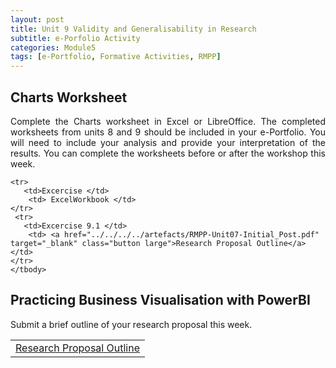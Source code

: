 ```yaml
---
layout: post
title: Unit 9 Validity and Generalisability in Research
subtitle: e-Porfolio Activity
categories: Module5
tags: [e-Portfolio, Formative Activities, RMPP]
---
```

<html lang="en">



<body>



<h2>Charts Worksheet</h2>

<p style="text-align: justify;">Complete the Charts worksheet in Excel or LibreOffice. The completed worksheets from units 8 and 9 should be included in your e-Portfolio. You will need to include your analysis and provide your interpretation of the results. You can complete the worksheets before or after the workshop this week.</p
                                                                                                                                                                                                                                                                                                                                           
                                                                                                                                                                                                                                                                                                     

<table border="1">
 
    <tr>
       <td>Excercise </td> 
        <td> ExcelWorkbook </td> 
    </tr>
     <tr>
       <td>Excercise 9.1 </td> 
        <td> <a href="../../../../artefacts/RMPP-Unit07-Initial_Post.pdf" target="_blank" class="button large">Research Proposal Outline</a> </td> 
    </tr>
    </tbody>
</table>

<h2>Practicing Business Visualisation with PowerBI</h2>

<p style="text-align: justify;"> Submit a brief outline of your research proposal this week.</p>


<table>
    <tr>
       <td> <a href="../../../../artefacts/RMPP-Unit07-Initial_Post.pdf" target="_blank" class="button large">Research Proposal Outline</a></td> 
    </tr>
</table>



</body>
</html>




